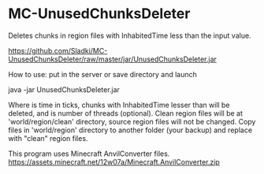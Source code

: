 # MC-UnusedChunksDeleter
Deletes chunks in region files with InhabitedTime less than the input value.

https://github.com/Sladki/MC-UnusedChunksDeleter/raw/master/jar/UnusedChunksDeleter.jar

How to use: put in the server or save directory and launch

java -jar UnusedChunksDeleter.jar <time> <threads>

Where <time> is time in ticks, chunks with InhabitedTime lesser than will be deleted, and <threads> is number of threads (optional).
Clean region files will be at 'world/region/clean' directory, source region files will not be changed. Copy files in 'world/region' directory to another folder (your backup) and replace with "clean" region files.

This program uses Minecraft AnvilConverter files.
https://assets.minecraft.net/12w07a/Minecraft.AnvilConverter.zip